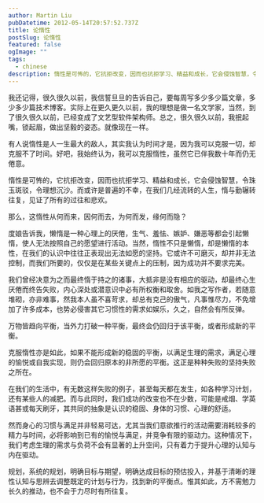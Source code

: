 ```yaml
---
author: Martin Liu
pubDatetime: 2012-05-14T20:57:52.737Z
title: 论惰性
postSlug: 论惰性
featured: false
ogImage: ""
tags:
  - chinese
description: 惰性是可怖的，它抗拒改变，因而也抗拒学习、精益和成长，它会侵蚀智慧，令珠玉斑驳，令理想沉沙。而或许是普遍的不幸，在我们几经流转的人生，惰与勤辗转往复，见证了所有的过往和悲欢。
---
```


我还记得，很久很久以前，我信誓旦旦的告诉自己，要每周写多少多少篇文章，多少多少篇技术博客。实际上在更久更久以前，我的理想是做一名文学家，当然，到了很久很久以前，已经变成了文艺型软件架构师。总之，很久很久以前，我抿起嘴，锁起眉，做出坚毅的姿态。就像现在一样。

有人说惰性是人一生最大的敌人，其实我认为时间才是，因为我可以克服一切，却克服不了时间。好吧，我始终认为，我可以克服惰性，虽然它已伴我数十年而仍无倦意。

惰性是可怖的，它抗拒改变，因而也抗拒学习、精益和成长，它会侵蚀智慧，令珠玉斑驳，令理想沉沙。而或许是普遍的不幸，在我们几经流转的人生，惰与勤辗转往复，见证了所有的过往和悲欢。

那么，这惰性从何而来，因何而去，为何而发，缘何而隐？

度娘告诉我，懒惰是一种心理上的厌倦，生气、羞怯、嫉妒、嫌恶等都会引起懒惰，使人无法按照自己的愿望进行活动。当然，惰性不只是懒惰，却是懒惰的本性，在我们的认识中往往正表现出无法如愿的坚持。它或许不可磨灭，却并非无法控制，而我们所要的，仅仅是在某些关键点上的压制，因为成功并不要求完美。

我们曾经决意为之而最终惰于持之的诸事，大抵非是没有相应的驱动，却最终心生厌倦而终告失败，内心深处或潜意识中必有所权衡和取舍。如我之写作者，若随意堆砌，亦非难事，然我本人虽不喜苛求，却总有克己的傲气，凡事惟尽力，不免增加了许多成本，也势必侵害其它习惯性的需求如娱乐，久之，自然会有所反弹。

万物皆趋向平衡，当外力打破一种平衡，最终会仍回归于该平衡，或者形成新的平衡。

克服惰性亦是如此，如果不能形成新的稳固的平衡，以满足生理的需求，满足心理的愉悦或自我实现，则仍会回归原本的非所愿的平衡。这正是种种失败的坚持失败之所在。

在我们的生活中，有无数这样失败的例子，甚至每天都在发生，如各种学习计划，还有某些人的减肥。而与此同时，我们成功的改变也不在少数，可能是戒烟、学英语甚或每天刷牙，其共同的抽象是认识的稳固、身体的习惯、心理的舒适。

然而身心的习惯与满足并非轻易可达，尤其当我们意欲推行的活动需要消耗较多的精力与时间，必将影响到已有的愉悦与满足，并竞争有限的驱动力。这种情况下，我们考虑生理的需求与负荷不会有显著的上升空间，只有着力于提升心理的认知与内在驱动。

规划，系统的规划，明确目标与期望，明确达成目标的预估投入，并基于清晰的理性认知与思辨去调整既定的计划与行为，找到新的平衡点。惟其如此，方不需勉力长久的推动，也不会于力尽时有所往复。
